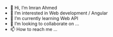 - 👋 Hi, I’m Imran Ahmed
- 👀 I’m interested in Web development / Angular
- 🌱 I’m currently learning Web API
- 💞️ I’m looking to collaborate on ...
- 📫 How to reach me ...

<!---
immo9769/immo9769 is a ✨ special ✨ repository because its `README.md` (this file) appears on your GitHub profile.
You can click the Preview link to take a look at your changes.
--->
